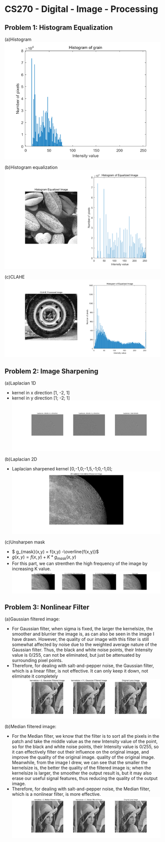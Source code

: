 # CS270 - Digital - Image - Processing

## Problem 1: Histogram Equalization
(a)Histogram
![Image](new1.1.png)

(b)Histogram equalization
![Image1](new1.2.png)

(c)CLAHE
![Image2](newnew1.3.png)

## Problem 2: Image Sharpening
(a)Laplacian 1D
- kernel in x direction [1, -2, 1]
- kernel in y direction [1; -2; 1]
![Image3](newnew2.1.png)

(b)Laplacian 2D
- Laplacian sharpened kernel [0,-1,0;-1,5,-1;0,-1,0];
![Image4](newnew2.2.png)

(c)Unsharpen mask
- $ g_{mask}(x,y) = f(x,y) -\overline{f(x,y)}$ 
- $g(x,y) = f(x,y) + K* g_{mask}(x,y)$
- For this part, we can strenthen the high frequency of the image by increasing K value.
![Image5](newnew2.3.png)
## Problem 3: Nonlinear Filter
(a)Gaussian filtered image:
- For Gaussian filter, when sigma is fixed, the larger the kernelsize, the smoother and blurrier the image is, as can also be seen in the image I have drawn. However, the quality of our image with this filter is still somewhat affected by noise due to the weighted average nature of the Gaussian filter. Thus, the black and white noise points, their Intensity value is 0/255, can not be eliminated, but just be attenuated  by surrounding pixel points.
- Therefore, for dealing with salt-and-pepper noise, the Gaussian filter, which is a linear filter, is not effective. It can only keep it down, not eliminate it completely
![Image6](newnew3.1.png)

(b)Median filtered image:
- For the Median filter, we know that the filter is to sort all the pixels in the patch and take the middle value as the new Intensity value of the point, so for the black and white noise points, their Intensity value is 0/255, so it can effectively filter out their influence on the original image, and improve the quality of the original image. quality of the original image. Meanwhile, from the image I drew, we can see that the smaller the kernelsize is, the better the quality of the filtered image is; when the kernelsize is larger, the smoother the output result is, but it may also erase our useful signal features, thus reducing the quality of the output image. 
- Therefore, for dealing with salt-and-pepper noise, the Median filter, which is a nonlinear filter, is more effective.
![Image7](newnew3.2.png)
